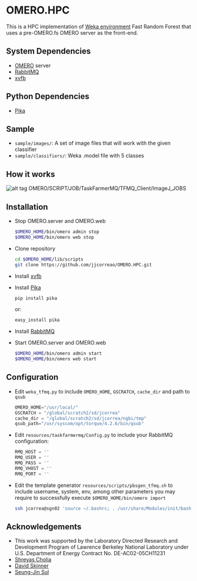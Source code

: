 

OMERO.HPC
=========

This is a HPC implementation of [Weka environment] Fast Random Forest that uses a pre-OMERO.fs OMERO server as the front-end.

System Dependencies
-------------------

  - [OMERO] server
  - [RabbitMQ]
  - [xvfb]
  
Python Dependencies
-------------------

  - [Pika]
  
Sample
------
  - ```sample/images/```: A set of image files that will work with the given classifier
  - ```sample/classifiers/```: Weka .model file with 5 classes

How it works
------------
![alt tag](https://raw.github.com/jjcorreao/OMERO.HPC/master/readme/architecture.png)
OMERO/SCRIPT/JOB/TaskFarmerMQ/TFMQ_Client/ImageJ_JOBS


Installation
------------
  - Stop OMERO.server and OMERO.web

    ```sh
    $OMERO_HOME/bin/omero admin stop
    $OMERO_HOME/bin/omero web stop
    ```

  - Clone repository
  
    ```sh
    cd $OMERO_HOME/lib/scripts
    git clone https://github.com/jjcorreao/OMERO.HPC.git
    ```

  - Install [xvfb]
  
  - Install [Pika]
  
    ```sh
    pip install pika
    ```
  
    or:

    ```sh
    easy_install pika
    ```

  - Install [RabbitMQ]

  - Start OMERO.server and OMERO.web

    ```sh  
    $OMERO_HOME/bin/omero admin start
    $OMERO_HOME/bin/omero web start
    ```

Configuration
-------------

  - Edit ```weka_tfmq.py``` to include ```OMERO_HOME```, ```GSCRATCH```, ```cache_dir``` and path to ```qsub```
  
    ```py
    OMERO_HOME="/usr/local/"
    GSCRATCH = "/global/scratch2/sd/jcorrea"
    cache_dir = "/global/scratch2/sd/jcorrea/ngbi/tmp"
    qsub_path="/usr/syscom/opt/torque/4.2.6/bin/qsub"
    ```

  - Edit ```resources/taskfarmermq/Config.py``` to include your RabbitMQ configuration:

    ```py
    RMQ_HOST = ''
    RMQ_USER = ''
    RMQ_PASS = ''
    RMQ_VHOST = ''
    RMQ_PORT = ''
    ```
    
  - Edit the template generator ```resources/scripts/pbsgen_tfmq.sh``` to include username, system, env, among other
  parameters you may require to successfully execute ```$OMERO_HOME/bin/omero import```
   
    ```sh
    ssh jcorrea@sgn02 'source ~/.bashrc; . /usr/share/Modules/init/bash; source ${OMERO_ENV}; omero import -s sgn02 -d ${dataset} -n ${name} ${outpath}/segmented_map.tif -k ${uuid}'
    ```
  
Acknowledgements
----------------
  - This work was supported by the Laboratory Directed Research and Development Program of Lawrence Berkeley National Laboratory under U.S. Department of Energy Contract No. DE-AC02-05CH11231
  - [Shreyas Cholia]
  - [David Skinner]
  - [Seung-Jin Sul]


[Seung-Jin Sul]:https://github.com/sulsj
[OMERO]:https://www.openmicroscopy.org/
[RabbitMQ]:http://www.rabbitmq.com/
[ImageJ]:http://fiji.sc
[Weka environment]:http://www.cs.waikato.ac.nz/ml/weka/
[TaskFarmerMQ]:https://github.com/jjcorreao/OMERO.HPC/tree/master/resources/taskfarmermq
[xvfb]:http://www.x.org/archive/X11R7.7/doc/man/man1/Xvfb.1.xhtml
[Shreyas Cholia]:https://github.com/shreddd
[David Skinner]:https://github.com/deskinner
[Pika]:http://pika.readthedocs.org/en/latest/